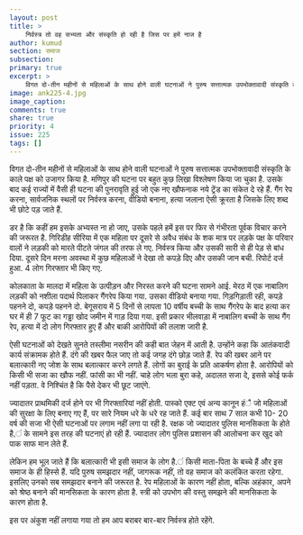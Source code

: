 ```yaml
---
layout: post
title: >
    निर्वस्त्र तो वह सभ्यता और संस्कृति हो रही है जिस पर हमें नाज है
author: kumud
section: समाज
subsection:
primary: true
excerpt: >
    विगत दो-तीन महीनों से महिलाओं के साथ होने वाली घटनाओं ने पुरुष सत्तात्मक उपभोक्तावादी संस्कृति के काले पक्ष को उजागर किया है. मणिपुर की घटना पर बहुत कुछ लिखा विश्लेषण किया जा चुका है. उसके बाद कई राज्यों में वैसी ही घटना की पुनरावृति हुई जो एक नए खौफनाक नये ट्रेंड का संकेत दे रहे हैं.
image: ank225-4.jpg
image_caption: 
comments: true
share: true
priority: 4
issue: 225
tags: []
---
```


विगत दो-तीन महीनों से महिलाओं के साथ होने वाली घटनाओं ने पुरुष सत्तात्मक उपभोक्तावादी संस्कृति के काले पक्ष को उजागर किया है. मणिपुर की घटना पर बहुत कुछ लिखा विश्लेषण किया जा चुका है. उसके बाद कई राज्यों में वैसी ही घटना की पुनरावृति हुई जो एक नए खौफनाक नये ट्रेंड का संकेत दे रहे हैं. गैंग रेप करना, सार्वजनिक स्थलों पर निर्वस्त्र करना, वीडियो बनाना, हत्या जलाना ऐसी क्रूरता है जिसके लिए शब्द भी छोटे पड़ जाते हैं.

डर है कि कहीं हम इसके अभ्यस्त ना हो जाए, उसके पहले हमें इस पर फिर से गंभीरता पूर्वक विचार करने की जरूरत है. गिरिडीह सीरिया में एक महिला पर दूसरे से अवैध संबंध के शक मात्र पर लड़के पक्ष के परिवार वालों ने लड़की को मारते पीटते जंगल की तरफ ले गए. निर्वस्त्र किया और उसकी सारी से ही पेड़ से बांध दिया. दूसरे दिन मरना अवस्था में कुछ महिलाओं ने देखा तो कपड़े दिए और उसकी जान बची. रिपोर्ट दर्ज हुआ. 4 लोग गिरफ्तार भी किए गए.

कोलकाता के मालदा में महिला के उत्पीड़न और निरस्त करने की घटना सामने आई. मेरठ में एक नाबालिग लड़की को नशीला पदार्थ पिलाकर गैंगरेप किया गया. उसका वीडियो बनाया गया. गिड़गिड़ाती रही, कपड़े पहनने दो, कपड़े पहनने दो. बेगूसराय में 5 दिनों से लापता 10 वर्षीय बच्ची के साथ गैंगरेप के बाद हत्या कर घर में ही 7 फूट का गड्ढा खोद जमीन में गाड़ दिया गया. इसी प्रकार भीलवाड़ा में नाबालिग बच्ची के साथ गैंग रेप, हत्या में दो लोग गिरफ्तार हुए हैं और बाकी आरोपियों की तलाश जारी है.

ऐसी घटनाओं को देखते सुनते तस्लीमा नसरीन की कही बात जेहन में आती है. उन्होंने कहा कि आतंकवादी कार्य संक्रामक होते हैं. दंगे की खबर फैल जाए तो कई जगह दंगे छोड़ जाते हैं. रेप की खबर आने पर बलात्कारी नए जोश के साथ बलात्कार करने लगते हैं. लोगों का बुराई के प्रति आकर्षण होता है. आरोपियों को किसी भी सजा का खौफ नहीं. फांसी का भी नहीं. चाहे लोग भला बुरा कहे, अदालत सजा दे, इससे कोई फर्क नहीं पड़ता. वे निश्चिंत है कि पैसे देकर भी छूट जाएंगे.

ज्यादातर प्राथमिकी दर्ज होने पर भी गिरफ्तारियां नहीं होती. पास्को एक्ट एवं अन्य कानून हंै जो महिलाओं की सुरक्षा के लिए बनाए गए हैं, पर सारे नियम धरे के धरे रह जाते हैं. कई बार साथ 7 साल कभी 10- 20 वर्ष की सजा भी ऐसी घटनाओं पर लगाम नहीं लगा पा रही है. रक्षक जो ज्यादातर पुलिस मानसिकता के होते है,ं के सामने इस तरह की घटनाएं हो रही हैं. ज्यादातर लोग पुलिस प्रशासन की आलोचना कर खुद को पाक साफ मान लेते हैं.

लेकिन हम भूल जाते हैं कि बलात्कारी भी इसी समाज के लोग है.ं किसी माता-पिता के बच्चे हैं और इस समाज के ही हिस्से हैं. यदि पुरुष समझदार नहीं, जागरूक नहीं, तो वह समाज को कलंकित करता रहेगा. इसलिए उनको सब समझदार बनाने की जरूरत है. रेप महिलाओं के कारण नहीं होता, बल्कि अहंकार, अपने को श्रेष्ठ बनाने की मानसिकता के कारण होता है. स्त्री को उपभोग की वस्तु समझने की मानसिकता के कारण होता है.

इस पर अंकुश नहीं लगाया गया तो हम आप बराबर बार-बार निर्वस्त्र होते रहेंगे.